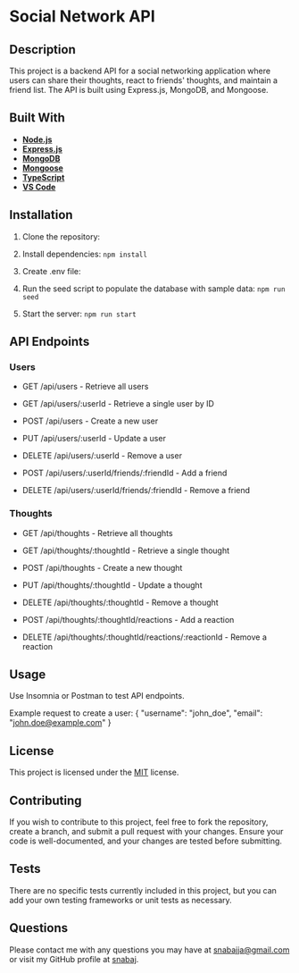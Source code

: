 # Social Network API

## Description

This project is a backend API for a social networking application where users can share their thoughts, react to friends' thoughts, and maintain a friend list. The API is built using Express.js, MongoDB, and Mongoose.

## Built With

- **[Node.js](https://nodejs.org/)**
- **[Express.js](https://expressjs.com/)**
- **[MongoDB](https://www.mongodb.com/)**
- **[Mongoose](https://mongoosejs.com/)**
- **[TypeScript](https://www.typescriptlang.org/)**
- **[VS Code](https://code.visualstudio.com/)**

## Installation

1. Clone the repository:

2. Install dependencies:
    `npm install`

3. Create .env file:

4. Run the seed script to populate the database with sample data:
    `npm run seed`

5. Start the server:
    `npm run start`

## API Endpoints

### Users

- GET /api/users - Retrieve all users

- GET /api/users/:userId - Retrieve a single user by ID

- POST /api/users - Create a new user

- PUT /api/users/:userId - Update a user

- DELETE /api/users/:userId - Remove a user

- POST /api/users/:userId/friends/:friendId - Add a friend

- DELETE /api/users/:userId/friends/:friendId - Remove a friend

### Thoughts

- GET /api/thoughts - Retrieve all thoughts

- GET /api/thoughts/:thoughtId - Retrieve a single thought

- POST /api/thoughts - Create a new thought

- PUT /api/thoughts/:thoughtId - Update a thought

- DELETE /api/thoughts/:thoughtId - Remove a thought

- POST /api/thoughts/:thoughtId/reactions - Add a reaction

- DELETE /api/thoughts/:thoughtId/reactions/:reactionId - Remove a reaction

## Usage

Use Insomnia or Postman to test API endpoints.

Example request to create a user:
{
  "username": "john_doe",
  "email": "john.doe@example.com"
}

## License

This project is licensed under the [MIT](https://opensource.org/licenses/MIT) license.

## Contributing

If you wish to contribute to this project, feel free to fork the repository, create a branch, and submit a pull request with your changes. Ensure your code is well-documented, and your changes are tested before submitting.

## Tests

There are no specific tests currently included in this project, but you can add your own testing frameworks or unit tests as necessary.

## Questions

Please contact me with any questions you may have at [snabajja@gmail.com](mailto:snabajja@gmail.com) or visit my GitHub profile at [snabaj](https://github.com/snabaj).

